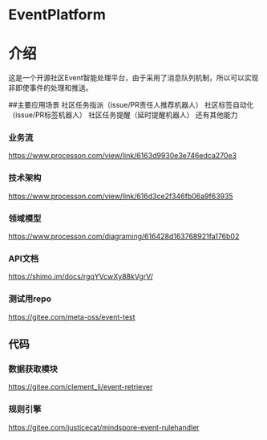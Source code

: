 # EventPlatform

# 介绍
这是一个开源社区Event智能处理平台，由于采用了消息队列机制，所以可以实现非即使事件的处理和推送。

##主要应用场景
社区任务指派（issue/PR责任人推荐机器人）
社区标签自动化（issue/PR标签机器人）
社区任务提醒（延时提醒机器人）
还有其他能力

### 业务流  
https://www.processon.com/view/link/6163d9930e3e746edca270e3

### 技术架构  
https://www.processon.com/view/link/616d3ce2f346fb06a9f63935

### 领域模型  
https://www.processon.com/diagraming/616428d163768921fa176b02

### API文档  
https://shimo.im/docs/rgqYVcwXy88kVgrV/

### 测试用repo  
https://gitee.com/meta-oss/event-test

## 代码  

### 数据获取模块  
https://gitee.com/clement_li/event-retriever

### 规则引擎    
https://gitee.com/justicecat/mindspore-event-rulehandler
